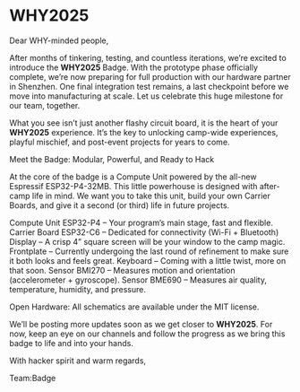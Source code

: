 # WHY2025

Dear WHY-minded people,

After months of tinkering, testing, and countless iterations, we’re excited to introduce the **WHY2025** Badge.
With the prototype phase officially complete, we’re now preparing for full production with our hardware partner in Shenzhen.
One final integration test remains, a last checkpoint before we move into manufacturing at scale.
Let us celebrate this huge milestone for our team, together.

What you see isn’t just another flashy circuit board, it is the heart of your **WHY2025** experience.
It’s the key to unlocking camp-wide experiences, playful mischief, and post-event projects for years to come.

Meet the Badge: Modular, Powerful, and Ready to Hack

At the core of the badge is a Compute Unit powered by the all-new Espressif ESP32-P4-32MB.
This little powerhouse is designed with after-camp life in mind.
We want you to take this unit, build your own Carrier Boards, and give it a second (or third) life in future projects.

Compute Unit 
ESP32-P4 – Your program’s main stage, fast and flexible.
Carrier Board 
ESP32-C6 – Dedicated for connectivity (Wi-Fi + Bluetooth)
Display – A crisp 4” square screen will be your window to the camp magic.
Frontplate – Currently undergoing the last round of refinement to make sure it both looks and feels great.
Keyboard – Coming with a little twist, more on that soon.
Sensor BMI270 – Measures motion and orientation (accelerometer + gyroscope).
Sensor BME690 – Measures air quality, temperature, humidity, and pressure.

Open Hardware: All schematics are available under the MIT license.

We’ll be posting more updates soon as we get closer to **WHY2025**. For now,
keep an eye on our channels and follow the progress as we bring this badge to life and into your hands.

With hacker spirit and warm regards,

Team:Badge